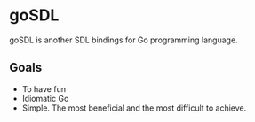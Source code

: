 # goSDL

goSDL is another SDL bindings for Go programming language.

## Goals

- To have fun
- Idiomatic Go
- Simple. The most beneficial and the most difficult to achieve.
